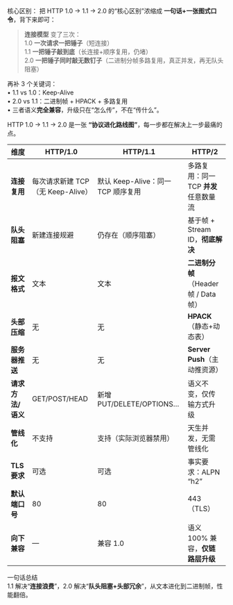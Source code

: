 核心区别：
把 HTTP 1.0 → 1.1 → 2.0 的“核心区别”浓缩成 **一句话+一张图式口令**，背下来即可：

> **连接模型** 变了三次：  
> 1.0 **一次请求一把锤子**（短连接）  
> 1.1 **一把锤子敲到底**（长连接+顺序复用，仍堵）  
> 2.0 **一把锤子同时敲无数钉子**（二进制分帧多路复用，真正并发，再无队头阻塞）

再补 3 个关键词：  
• 1.1 vs 1.0：Keep-Alive  
• 2.0 vs 1.1：二进制帧 + HPACK + 多路复用  
• 三者语义**完全兼容**，升级只在“怎么传”，不在“传什么”。


HTTP 1.0 → 1.1 → 2.0 是一张 **“协议进化路线图”**，每一步都在解决上一步最痛的点。  

| 维度 | HTTP/1.0 | HTTP/1.1 | HTTP/2 |
|---|---|---|---|
| **连接复用** | 每次请求新建 TCP（无 Keep-Alive） | 默认 Keep-Alive：同一 TCP 顺序复用 | 多路复用：同一 TCP **并发** 任意数量流 |
| **队头阻塞** | 新建连接规避 | 仍存在（顺序阻塞） | 基于帧 + Stream ID，**彻底解决** |
| **报文格式** | 文本 | 文本 | **二进制分帧**（Header 帧 / Data 帧） |
| **头部压缩** | 无 | 无 | **HPACK**（静态+动态表） |
| **服务器推送** | 无 | 无 | **Server Push**（主动推资源） |
| **请求方法/语义** | GET/POST/HEAD | 新增 PUT/DELETE/OPTIONS… | 语义不变，仅传输方式升级 |
| **管线化** | 不支持 | 支持（实际浏览器禁用） | 天生并发，无需管线化 |
| **TLS 要求** | 可选 | 可选 | 事实要求：ALPN “h2” |
| **默认端口号** | 80 | 80 | 443（TLS） |
| **向下兼容** | — | 兼容 1.0 | 语义 100% 兼容，**仅链路层升级** |

一句话总结  
1.1 解决“**连接浪费**”，2.0 解决“**队头阻塞+头部冗余**”，从文本进化到二进制帧，性能翻倍。